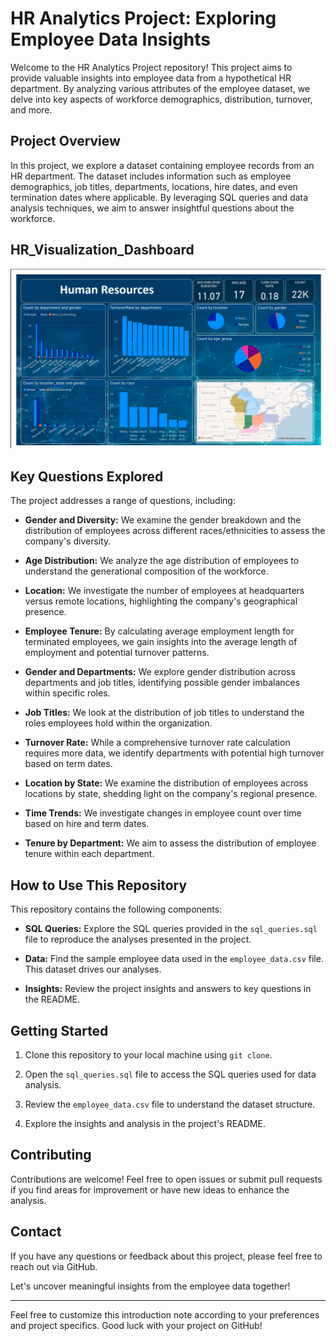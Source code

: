 # HR Analytics Project: Exploring Employee Data Insights

Welcome to the HR Analytics Project repository! This project aims to provide valuable insights into employee data from a hypothetical HR department. By analyzing various attributes of the employee dataset, we delve into key aspects of workforce demographics, distribution, turnover, and more.

## Project Overview

In this project, we explore a dataset containing employee records from an HR department. The dataset includes information such as employee demographics, job titles, departments, locations, hire dates, and even termination dates where applicable. By leveraging SQL queries and data analysis techniques, we aim to answer insightful questions about the workforce.

## HR_Visualization_Dashboard

![Makedown image](https://github.com/MasterOluwasegun/HR_Report_Project/blob/main/HR_visualization_Dashboard.png?raw=true)

## Key Questions Explored

The project addresses a range of questions, including:

- **Gender and Diversity:** We examine the gender breakdown and the distribution of employees across different races/ethnicities to assess the company's diversity.

- **Age Distribution:** We analyze the age distribution of employees to understand the generational composition of the workforce.

- **Location:** We investigate the number of employees at headquarters versus remote locations, highlighting the company's geographical presence.

- **Employee Tenure:** By calculating average employment length for terminated employees, we gain insights into the average length of employment and potential turnover patterns.

- **Gender and Departments:** We explore gender distribution across departments and job titles, identifying possible gender imbalances within specific roles.

- **Job Titles:** We look at the distribution of job titles to understand the roles employees hold within the organization.

- **Turnover Rate:** While a comprehensive turnover rate calculation requires more data, we identify departments with potential high turnover based on term dates.

- **Location by State:** We examine the distribution of employees across locations by state, shedding light on the company's regional presence.

- **Time Trends:** We investigate changes in employee count over time based on hire and term dates.

- **Tenure by Department:** We aim to assess the distribution of employee tenure within each department.

## How to Use This Repository

This repository contains the following components:

- **SQL Queries:** Explore the SQL queries provided in the `sql_queries.sql` file to reproduce the analyses presented in the project.

- **Data:** Find the sample employee data used in the `employee_data.csv` file. This dataset drives our analyses.

- **Insights:** Review the project insights and answers to key questions in the README.

## Getting Started

1. Clone this repository to your local machine using `git clone`.

2. Open the `sql_queries.sql` file to access the SQL queries used for data analysis.

3. Review the `employee_data.csv` file to understand the dataset structure.

4. Explore the insights and analysis in the project's README.

## Contributing

Contributions are welcome! Feel free to open issues or submit pull requests if you find areas for improvement or have new ideas to enhance the analysis.

## Contact

If you have any questions or feedback about this project, please feel free to reach out via GitHub.

Let's uncover meaningful insights from the employee data together!

---

Feel free to customize this introduction note according to your preferences and project specifics. Good luck with your project on GitHub!
